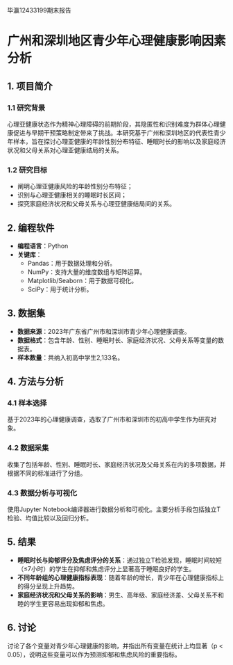毕瀛12433199期末报告

# 广州和深圳地区青少年心理健康影响因素分析

## 1. 项目简介
### 1.1 研究背景
心理亚健康状态作为精神心理障碍的前期阶段，其隐匿性和识别难度为群体心理健康促进与早期干预策略制定带来了挑战。本研究基于广州和深圳地区的代表性青少年样本，旨在探讨心理亚健康的年龄性别分布特征、睡眠时长的影响以及家庭经济状况和父母关系对心理亚健康结局的关系。

### 1.2 研究目标
- 阐明心理亚健康风险的年龄性别分布特征；
- 识别与心理亚健康相关的睡眠时长区间；
- 探究家庭经济状况和父母关系与心理亚健康结局间的关系。

## 2. 编程软件
- **编程语言**：Python 
- **关键库**：
  - Pandas：用于数据处理和分析。
  - NumPy：支持大量的维度数组与矩阵运算。
  - Matplotlib/Seaborn：用于数据可视化。
  - SciPy：用于统计分析。

## 3. 数据集
- **数据来源**：2023年广东省广州市和深圳市青少年心理健康调查。
- **数据格式**：包含年龄、性别、睡眠时长、家庭经济状况、父母关系等变量的数据表。
- **样本数量**：共纳入初高中学生2,133名。

## 4. 方法与分析
### 4.1 样本选择
基于2023年的心理健康调查，选取了广州市和深圳市的初高中学生作为研究对象。

### 4.2 数据采集
收集了包括年龄、性别、睡眠时长、家庭经济状况及父母关系在内的多项数据，并根据不同的标准进行了分组。

### 4.3 数据分析与可视化
使用Jupyter Notebook编译器进行数据分析和可视化。主要分析手段包括独立T检验、均值比较以及回归分析。

## 5. 结果
- **睡眠时长与抑郁评分及焦虑评分的关系**：通过独立T检验发现，睡眠时间较短（≤7小时）的学生在抑郁和焦虑评分上显著高于睡眠良好的学生。
- **不同年龄组的心理健康指标表现**：随着年龄的增长，青少年在心理健康指标上的得分呈现上升趋势。
- **家庭经济状况和父母关系的影响**：男生、高年级、家庭经济差、父母关系不和睦的学生更容易出现抑郁和焦虑。

## 6. 讨论
讨论了各个变量对青少年心理健康的影响，并指出所有变量在统计上均显著（p < 0.05），说明这些变量可以作为预测抑郁和焦虑风险的重要指标。
